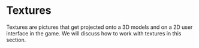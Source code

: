 # Textures

Textures are pictures that get projected onto a 3D models and on a 2D user interface in the game. We will discuss how to work with textures in this section.